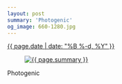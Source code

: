```yaml
---
layout: post
summary: 'Photogenic'
og_image: 660-1280.jpg
---
```


<p>
 <time>
  <a href="/660">
   {{ page.date | date: "%B %-d, %Y" }}
  </a>
 </time>
 <a href="/660">
  <figure data-taken="7/15/2017">
   <img alt="{{ page.summary }}" sizes="(min-width: 700px) 50vw, calc(100vw - 2rem)" src="{{ site.assets_url }}/660-640.jpg" srcset="{{ site.assets_url }}/660-320.jpg 320w, {{ site.assets_url }}/660-640.jpg 640w, {{ site.assets_url }}/660-960.jpg 960w, {{ site.assets_url }}/660-1280.jpg 1280w"/>
  </figure>
 </a>
 <span>
  Photogenic
 </span>
</p>

